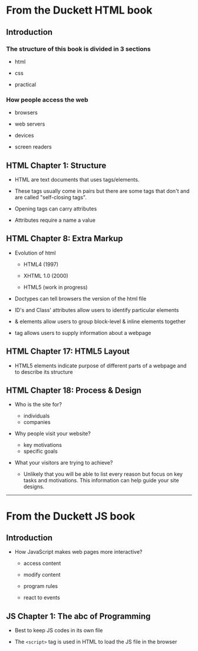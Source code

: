 # From the Duckett HTML book

## Introduction

### The structure of this book is divided in 3 sections
- html

- css

- practical

### How people access the web

- browsers

- web servers

- devices

- screen readers

## HTML  Chapter 1: Structure

- HTML are text documents that uses tags/elements. 

- These tags usually come in pairs but there are some tags that don't and are called "self-closing tags".

- Opening tags can carry attributes

- Attributes require a name a value

## HTML Chapter 8: Extra Markup

- Evolution of html

  - HTML4 (1997)
  
  - XHTML 1.0 (2000)
  
  - HTML5 (work in progress)
  
- Doctypes can tell browsers the version of the html file

- ID's and Class' attributes allow users to identify particular elements

- <div> & <span> elements allow users to group block-level & inline elements together
  
- <meta> tag allows users to supply information about a webpage
  

## HTML Chapter 17: HTML5 Layout

- HTML5 elements indicate purpose of different parts of a webpage and to describe its structure

## HTML Chapter 18: Process & Design

- Who is the site for?
  - individuals
  - companies
  
- Why people visit your website?
  - key motivations
  - specific goals
  
- What your visitors are trying to achieve?

  - Unlikely that you will be able to list every reason but focus on key tasks and motivations. This information can help guide your site designs.

___


 # From the Duckett JS book

 ## Introduction
 
 - How JavaScript makes web pages more interactive?
 
   - access content
   
   - modify content
   
   - program rules
   
   - react to events
   

## JS Chapter 1: The abc of Programming

- Best to keep JS codes in its own file

- The `<script>` tag is used in HTML to load the JS file in the browser
